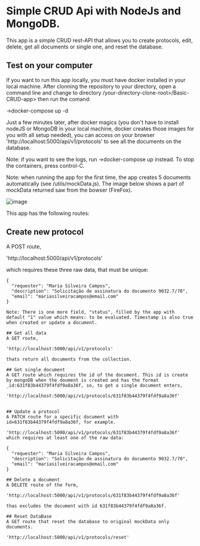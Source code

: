# Simple CRUD Api with NodeJs and MongoDB.

This app is a simple CRUD rest-API that allows you to create protocols, edit, delete, get all documents or single one, and reset the database.

## Test on your computer
If you want to run this app locally, you must have docker installed in your local machine. After clonning the repository to your directory, open a command line and change to directory /your-directory-clone-root>/Basic-CRUD-app> then run the comand:

->docker-compose up -d

Just a few minutes later, after docker magics (you don't have to install nodeJS or MongoDB in your local machine, docker creates those images for you with all setup needed), you can access on your browser 'http://localhost:5000/api/v1/protocols' to see all the documents on the database.

Note: if you want to see the logs, run
->docker-compose up
instead.
To stop the containers, press control-C.

Note: when running the app for the first time, the app creates 5 documents automatically (see /utils/mockData.js). The image below shows a part of mockData returned saw from the bowser (FireFox).

![image](https://user-images.githubusercontent.com/57110420/189744975-ec77a127-1a81-468d-9e4f-0a3bea01832e.png)


This app has the following routes:

## Create new protocol

A POST route,

'http://localhost:5000/api/v1/protocols'

which requires these three raw data, that must be unique:
```
{
  "requester": "Maria Silveira Campos",
  "description": "Solicitação de assinatura do documento 9032.7/70",
  "email": "mariasilveiracampos@email.com"
}

Note: There is one more field, "status", filled by the app with default "1" value which means: to be evaluated. Timestamp is also true when created or update a document.

## Get all data
A GET route,

'http://localhost:5000/api/v1/protocols'

thats return all documents from the collection.

## Get single document
A GET route which requires the id of the document. This id is create by mongoDB when the doument is created and has the format _id:631f83b44379f4fdf9a8a36f, so, to get a single document enters,

'http://localhost:5000/api/v1/protocols/631f83b44379f4fdf9a8a36f'


## Update a protocol
A PATCH route for a specific document with id=631f83b44379f4fdf9a8a36f, for example.

'http://localhost:5000/api/v1/protocols/631f83b44379f4fdf9a8a36f'
which requires at least one of the raw data:

{
  "requester": "Maria Silveira Campos",
  "description": "Solicitação de assinatura do documento 9032.7/70",
  "email": "mariasilveiracampos@email.com"
}

## Delete a document
A DELETE route of the form,

'http://localhost:5000/api/v1/protocols/631f83b44379f4fdf9a8a36f'

thas excludes the document with id 631f83b44379f4fdf9a8a36f.

## Reset DataBase
A GET route that reset the database to original mockData only documents.

'http://localhost:5000/api/v1/protocols/reset'

